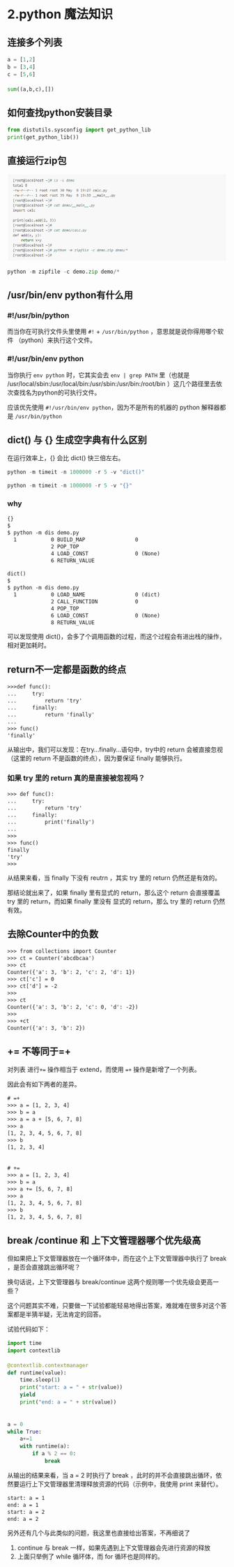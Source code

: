 # 2.python 魔法知识

## 连接多个列表

```python
a = [1,2]
b = [3,4]
c = [5,6]

sum((a,b,c),[])
```
## 如何查找python安装目录

```python
from distutils.sysconfig import get_python_lib
print(get_python_lib())
```

## 直接运行zip包

![](.\image\p02_magic\20200812194811.png)

```python
python -m zipfile -c demo.zip demo/*
```

## /usr/bin/env python有什么用

### \#!/usr/bin/python



而当你在可执行文件头里使用 `#!` + `/usr/bin/python` ，意思就是说你得用哪个软件 （python）来执行这个文件。

### #!/usr/bin/env python

当你执行 `env python` 时，它其实会去 `env | grep PATH` 里（也就是 /usr/local/sbin:/usr/local/bin:/usr/sbin:/usr/bin:/root/bin ）这几个路径里去依次查找名为python的可执行文件。

应该优先使用 `#!/usr/bin/env python`，因为不是所有的机器的 python 解释器都是 `/usr/bin/python`

## dict() 与 {} 生成空字典有什么区别

在运行效率上，{} 会比 dict() 快三倍左右。

```python
python -m timeit -n 1000000 -r 5 -v "dict()"
```

```python
python -m timeit -n 1000000 -r 5 -v "{}"
```

### why

```
{}
$
$ python -m dis demo.py
  1           0 BUILD_MAP                0
              2 POP_TOP
              4 LOAD_CONST               0 (None)
              6 RETURN_VALUE
```

```
dict()
$
$ python -m dis demo.py
  1           0 LOAD_NAME                0 (dict)
              2 CALL_FUNCTION            0
              4 POP_TOP
              6 LOAD_CONST               0 (None)
              8 RETURN_VALUE
```

可以发现使用 dict()，会多了个调用函数的过程，而这个过程会有进出栈的操作，相对更加耗时。

## return不一定都是函数的终点

```
>>>def func():
...     try:
...         return 'try'
...     finally:
...         return 'finally'
...
>>> func()
'finally'
```

从输出中，我们可以发现：在try…finally…语句中，try中的 return 会被直接忽视（这里的 return 不是函数的终点），因为要保证 finally 能够执行。

### **如果 try 里的 return 真的是直接被忽视吗？**

```
>>> def func():
...     try:
...         return 'try'
...     finally:
...         print('finally')
...
>>>
>>> func()
finally
'try'
>>>
```

从结果来看，当 finally 下没有 reutrn ，其实 try 里的 return 仍然还是有效的。

那结论就出来了，如果 finally 里有显式的 return，那么这个 return 会直接覆盖 try 里的 return，而如果 finally 里没有 显式的 return，那么 try 里的 return 仍然有效。

## 去除Counter中的负数

```
>>> from collections import Counter
>>> ct = Counter('abcdbcaa')
>>> ct
Counter({'a': 3, 'b': 2, 'c': 2, 'd': 1})
>>> ct['c'] = 0
>>> ct['d'] = -2
>>>
>>> ct
Counter({'a': 3, 'b': 2, 'c': 0, 'd': -2})
>>>
>>> +ct
Counter({'a': 3, 'b': 2})
```

## += 不等同于=+

对列表 进行`+=` 操作相当于 extend，而使用 `=+` 操作是新增了一个列表。

因此会有如下两者的差异。

```
# =+
>>> a = [1, 2, 3, 4]
>>> b = a
>>> a = a + [5, 6, 7, 8]
>>> a
[1, 2, 3, 4, 5, 6, 7, 8]
>>> b
[1, 2, 3, 4]


# +=
>>> a = [1, 2, 3, 4]
>>> b = a
>>> a += [5, 6, 7, 8]
>>> a
[1, 2, 3, 4, 5, 6, 7, 8]
>>> b
[1, 2, 3, 4, 5, 6, 7, 8]
```

## break /continue 和 上下文管理器哪个优先级高

但如果把上下文管理器放在一个循环体中，而在这个上下文管理器中执行了 break ，是否会直接跳出循环呢？

换句话说，上下文管理器与 break/continue 这两个规则哪一个优先级会更高一些？

这个问题其实不难，只要做一下试验都能轻易地得出答案，难就难在很多对这个答案都是半猜半疑，无法肯定的回答。

试验代码如下：

```python
import time
import contextlib

@contextlib.contextmanager
def runtime(value):
    time.sleep(1)
    print("start: a = " + str(value))
    yield
    print("end: a = " + str(value))


a = 0
while True:
    a+=1
    with runtime(a):
        if a % 2 == 0:
            break
```

从输出的结果来看，当 a = 2 时执行了 break ，此时的并不会直接跳出循环，依然要运行上下文管理器里清理释放资源的代码（示例中，我使用 print 来替代）。

```
start: a = 1
end: a = 1
start: a = 2
end: a = 2
```

另外还有几个与此类似的问题，我这里也直接给出答案，不再细说了

1. continue 与 break 一样，如果先遇到上下文管理器会先进行资源的释放
2. 上面只举例了 while 循环体，而 for 循环也是同样的。